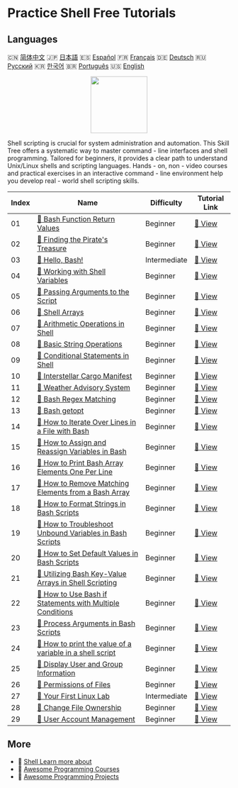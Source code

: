 # Practice Shell Free Tutorials

## Languages

🇨🇳 [简体中文](README_zh.md) 🇯🇵 [日本語](README_ja.md) 🇪🇸 [Español](README_es.md) 🇫🇷 [Français](README_fr.md) 🇩🇪 [Deutsch](README_de.md) 🇷🇺 [Русский](README_ru.md) 🇰🇷 [한국어](README_ko.md) 🇧🇷 [Português](README_pt.md) 🇺🇸 [English](README.md) 

<div align="center">
<img width="128px" src="https://file.labex.io/path/FaVTnI4iqZP0.png">
</div>

Shell scripting is crucial for system administration and automation. This Skill Tree offers a systematic way to master command - line interfaces and shell programming. Tailored for beginners, it provides a clear path to understand Unix/Linux shells and scripting languages. Hands - on, non - video courses and practical exercises in an interactive command - line environment help you develop real - world shell scripting skills.

|   Index | Name                                                                                                                                                        | Difficulty   | Tutorial Link                                                                                             |
|---------|-------------------------------------------------------------------------------------------------------------------------------------------------------------|--------------|-----------------------------------------------------------------------------------------------------------|
|      01 | [📖 Bash Function Return Values](https://labex.io/tutorials/shell-bash-function-return-values-391153)                                                       | Beginner     | [🔗 View](https://labex.io/tutorials/shell-bash-function-return-values-391153)                            |
|      02 | [📖 Finding the Pirate's Treasure](https://labex.io/tutorials/shell-finding-the-pirate-s-treasure-388807)                                                   | Beginner     | [🔗 View](https://labex.io/tutorials/shell-finding-the-pirate-s-treasure-388807)                          |
|      03 | [📖 Hello, Bash!](https://labex.io/tutorials/linux-hello-bash-388809)                                                                                       | Intermediate | [🔗 View](https://labex.io/tutorials/linux-hello-bash-388809)                                             |
|      04 | [📖 Working with Shell Variables](https://labex.io/tutorials/shell-working-with-shell-variables-388810)                                                     | Beginner     | [🔗 View](https://labex.io/tutorials/shell-working-with-shell-variables-388810)                           |
|      05 | [📖 Passing Arguments to the Script](https://labex.io/tutorials/shell-passing-arguments-to-the-script-388811)                                               | Beginner     | [🔗 View](https://labex.io/tutorials/shell-passing-arguments-to-the-script-388811)                        |
|      06 | [📖 Shell Arrays](https://labex.io/tutorials/shell-shell-arrays-388812)                                                                                     | Beginner     | [🔗 View](https://labex.io/tutorials/shell-shell-arrays-388812)                                           |
|      07 | [📖 Arithmetic Operations in Shell](https://labex.io/tutorials/shell-arithmetic-operations-in-shell-388813)                                                 | Beginner     | [🔗 View](https://labex.io/tutorials/shell-arithmetic-operations-in-shell-388813)                         |
|      08 | [📖 Basic String Operations](https://labex.io/tutorials/shell-basic-string-operations-388814)                                                               | Beginner     | [🔗 View](https://labex.io/tutorials/shell-basic-string-operations-388814)                                |
|      09 | [📖 Conditional Statements in Shell](https://labex.io/tutorials/linux-conditional-statements-in-shell-388815)                                               | Beginner     | [🔗 View](https://labex.io/tutorials/linux-conditional-statements-in-shell-388815)                        |
|      10 | [📖 Interstellar Cargo Manifest](https://labex.io/tutorials/shell-interstellar-cargo-manifest-388869)                                                       | Beginner     | [🔗 View](https://labex.io/tutorials/shell-interstellar-cargo-manifest-388869)                            |
|      11 | [📖 Weather Advisory System](https://labex.io/tutorials/shell-weather-advisory-system-388885)                                                               | Beginner     | [🔗 View](https://labex.io/tutorials/shell-weather-advisory-system-388885)                                |
|      12 | [📖 Bash Regex Matching](https://labex.io/tutorials/shell-bash-regex-matching-391551)                                                                       | Beginner     | [🔗 View](https://labex.io/tutorials/shell-bash-regex-matching-391551)                                    |
|      13 | [📖 Bash getopt](https://labex.io/tutorials/shell-bash-getopt-391993)                                                                                       | Beginner     | [🔗 View](https://labex.io/tutorials/shell-bash-getopt-391993)                                            |
|      14 | [📖 How to Iterate Over Lines in a File with Bash](https://labex.io/tutorials/shell-how-to-iterate-over-lines-in-a-file-with-bash-392550)                   | Beginner     | [🔗 View](https://labex.io/tutorials/shell-how-to-iterate-over-lines-in-a-file-with-bash-392550)          |
|      15 | [📖 How to Assign and Reassign Variables in Bash](https://labex.io/tutorials/shell-how-to-assign-and-reassign-variables-in-bash-392817)                     | Beginner     | [🔗 View](https://labex.io/tutorials/shell-how-to-assign-and-reassign-variables-in-bash-392817)           |
|      16 | [📖 How to Print Bash Array Elements One Per Line](https://labex.io/tutorials/shell-how-to-print-bash-array-elements-one-per-line-392979)                   | Beginner     | [🔗 View](https://labex.io/tutorials/shell-how-to-print-bash-array-elements-one-per-line-392979)          |
|      17 | [📖 How to Remove Matching Elements from a Bash Array](https://labex.io/tutorials/shell-how-to-remove-matching-elements-from-a-bash-array-397749)           | Beginner     | [🔗 View](https://labex.io/tutorials/shell-how-to-remove-matching-elements-from-a-bash-array-397749)      |
|      18 | [📖 How to Format Strings in Bash Scripts](https://labex.io/tutorials/shell-how-to-format-strings-in-bash-scripts-400162)                                   | Beginner     | [🔗 View](https://labex.io/tutorials/shell-how-to-format-strings-in-bash-scripts-400162)                  |
|      19 | [📖 How to Troubleshoot Unbound Variables in Bash Scripts](https://labex.io/tutorials/shell-how-to-troubleshoot-unbound-variables-in-bash-scripts-400168)   | Beginner     | [🔗 View](https://labex.io/tutorials/shell-how-to-troubleshoot-unbound-variables-in-bash-scripts-400168)  |
|      20 | [📖 How to Set Default Values in Bash Scripts](https://labex.io/tutorials/shell-how-to-set-default-values-in-bash-scripts-413755)                           | Beginner     | [🔗 View](https://labex.io/tutorials/shell-how-to-set-default-values-in-bash-scripts-413755)              |
|      21 | [📖 Utilizing Bash Key-Value Arrays in Shell Scripting](https://labex.io/tutorials/shell-utilizing-bash-key-value-arrays-in-shell-scripting-413759)         | Beginner     | [🔗 View](https://labex.io/tutorials/shell-utilizing-bash-key-value-arrays-in-shell-scripting-413759)     |
|      22 | [📖 How to Use Bash if Statements with Multiple Conditions](https://labex.io/tutorials/shell-how-to-use-bash-if-statements-with-multiple-conditions-413763) | Beginner     | [🔗 View](https://labex.io/tutorials/shell-how-to-use-bash-if-statements-with-multiple-conditions-413763) |
|      23 | [📖 Process Arguments in Bash Scripts](https://labex.io/tutorials/linux-process-arguments-in-bash-scripts-416107)                                           | Beginner     | [🔗 View](https://labex.io/tutorials/linux-process-arguments-in-bash-scripts-416107)                      |
|      24 | [📖 How to print the value of a variable in a shell script](https://labex.io/tutorials/shell-how-to-print-the-value-of-a-variable-in-a-shell-script-417569) | Beginner     | [🔗 View](https://labex.io/tutorials/shell-how-to-print-the-value-of-a-variable-in-a-shell-script-417569) |
|      25 | [📖 Display User and Group Information](https://labex.io/tutorials/linux-display-user-and-group-information-8718)                                           | Beginner     | [🔗 View](https://labex.io/tutorials/linux-display-user-and-group-information-8718)                       |
|      26 | [📖 Permissions of Files](https://labex.io/tutorials/linux-permissions-of-files-270252)                                                                     | Beginner     | [🔗 View](https://labex.io/tutorials/linux-permissions-of-files-270252)                                   |
|      27 | [📖 Your First Linux Lab](https://labex.io/tutorials/linux-your-first-linux-lab-270253)                                                                     | Intermediate | [🔗 View](https://labex.io/tutorials/linux-your-first-linux-lab-270253)                                   |
|      28 | [📖 Change File Ownership](https://labex.io/tutorials/shell-change-file-ownership-270254)                                                                   | Beginner     | [🔗 View](https://labex.io/tutorials/shell-change-file-ownership-270254)                                  |
|      29 | [📖 User Account Management](https://labex.io/tutorials/linux-user-account-management-49)                                                                   | Beginner     | [🔗 View](https://labex.io/tutorials/linux-user-account-management-49)                                    |

## More

- 🔗 [Shell Learn more about](https://labex.io/skilltrees/shell)
- 🔗 [Awesome Programming Courses](https://github.com/labex-labs/awesome-programming-courses)
- 🔗 [Awesome Programming Projects](https://github.com/labex-labs/awesome-programming-projects)

